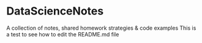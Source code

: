 # DataScienceNotes
A collection of notes, shared homework strategies &amp; code examples
This is a test to see how to edit the README.md file

